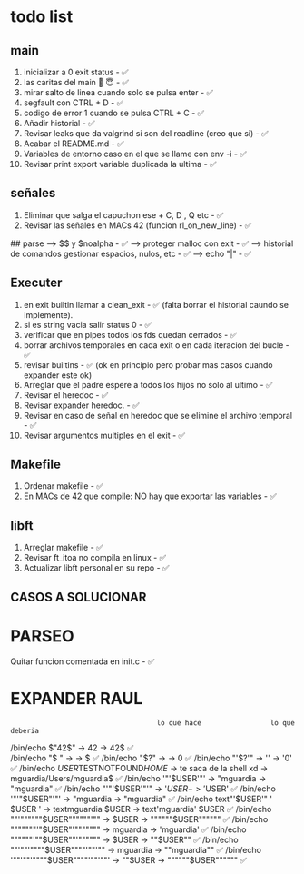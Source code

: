 # todo list

## main

1. inicializar a 0 exit status - ✅
2. las caritas del main 🤬 😇  - ✅
3. mirar salto de linea cuando solo se pulsa enter - ✅
4. segfault con CTRL + D - ✅
5. codigo de error 1 cuando se pulsa CTRL + C - ✅
6. Añadir historial - ✅
7. Revisar leaks que da valgrind si son del readline (creo que si) - ✅
8. Acabar el README.md - ✅
9. Variables de entorno caso en el que se llame con env -i - ✅
10. Revisar print export variable duplicada la ultima - ✅

## señales
1. Eliminar que salga el capuchon ese + C, D , Q etc - ✅
2. Revisar las señales en MACs 42 (funcion rl_on_new_line) - ✅

## parse
--> $$ y $noalpha - ✅
--> proteger malloc con exit - ✅
--> historial de comandos gestionar espacios, nulos, etc - ✅
--> echo "|" - ✅

## Executer

1. en exit builtin llamar a clean_exit - ✅ (falta borrar el historial caundo se implemente).
2. si es string vacia salir status 0 - ✅
3. verificar que en pipes todos los fds quedan cerrados - ✅
4. borrar archivos temporales en cada exit o en cada iteracion del bucle - ✅
5. revisar builtins - ✅ (ok en principio pero probar mas casos cuando expander este ok)
6. Arreglar que el padre espere a todos los hijos no solo al ultimo - ✅
7. Revisar el heredoc - ✅
9. Revisar expander heredoc. - ✅
10. Revisar en caso de señal en heredoc que se elimine el archivo temporal - ✅
11. Revisar argumentos multiples en el exit - ✅

## Makefile

1. Ordenar makefile - ✅
2. En MACs de 42 que compile: NO hay que exportar las variables - ✅

## libft

1. Arreglar makefile - ✅
2. Revisar ft_itoa no compila en linux - ✅
3. Actualizar libft personal en su repo - ✅

## CASOS A SOLUCIONAR
# PARSEO
Quitar funcion comentada en init.c - ✅

# EXPANDER RAUL

										lo que hace					lo que deberia

/bin/echo $"42$"						-> 42						-> 42$ ✅		
/bin/echo "$ "							->							-> $ ✅
/bin/echo "$?"							->							-> 0 ✅
/bin/echo "'$?'"						-> ''						-> '0' ✅
/bin/echo $USER$TESTNOTFOUND$HOME$		-> te saca de la shell xd	-> mguardia/Users/mguardia$ ✅
/bin/echo '"'$USER'"' 					-> "mguardia 				-> "mguardia" ✅
/bin/echo "'"'$USER'"'"					-> '$USER					-> '$USER' ✅
/bin/echo '"'"$USER"'"'					-> "mguardia				-> "mguardia" ✅
/bin/echo text"'$USER'" ' $USER '		-> textmguardia  $USER		-> text'mguardia'  $USER ✅
/bin/echo ""'""""""$USER""""""'""		-> $USER					-> """"""$USER"""""" ✅
/bin/echo """""""'"$USER"'"""""""		-> mguardia					-> 'mguardia' ✅
/bin/echo """"""'""$USER""'""""""		-> $USER					-> ""$USER"" ✅
/bin/echo ""'""'""""$USER""""'""'""		-> mguardia					-> ""mguardia"" ✅
/bin/echo '""'""'""""$USER""""'""'""'	-> ""$USER					-> """"""$USER"""""" ✅
